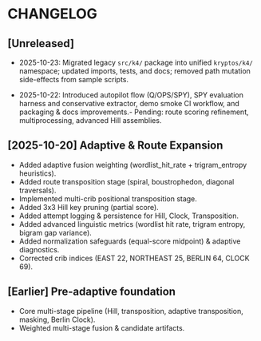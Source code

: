# CHANGELOG

## [Unreleased]

- 2025-10-23: Migrated legacy `src/k4/` package into unified `kryptos/k4/` namespace; updated
imports, tests, and docs; removed path mutation side-effects from sample scripts.

- 2025-10-22: Introduced autopilot flow (Q/OPS/SPY), SPY evaluation harness and conservative
extractor, demo smoke CI workflow, and packaging & docs improvements.- Pending: route scoring
refinement, multiprocessing, advanced Hill assemblies.

## [2025-10-20] Adaptive & Route Expansion

- Added adaptive fusion weighting (wordlist_hit_rate + trigram_entropy heuristics).
- Added route transposition stage (spiral, boustrophedon, diagonal traversals).
- Implemented multi-crib positional transposition stage.
- Added 3x3 Hill key pruning (partial score).
- Added attempt logging & persistence for Hill, Clock, Transposition.
- Added advanced linguistic metrics (wordlist hit rate, trigram entropy, bigram gap variance).
- Added normalization safeguards (equal-score midpoint) & adaptive diagnostics.
- Corrected crib indices (EAST 22, NORTHEAST 25, BERLIN 64, CLOCK 69).

## [Earlier] Pre-adaptive foundation

- Core multi-stage pipeline (Hill, transposition, adaptive transposition, masking, Berlin Clock).
- Weighted multi-stage fusion & candidate artifacts.

